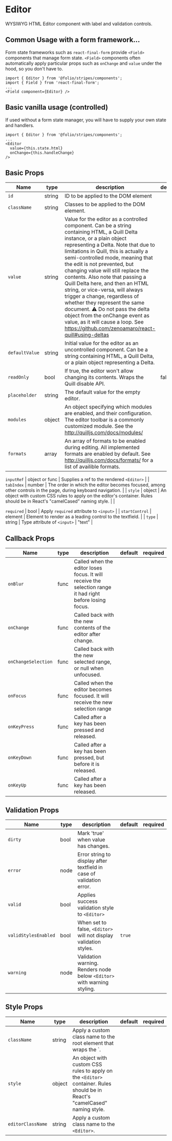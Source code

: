 # Editor
WYSIWYG HTML Editor component with label and validation controls.

## Common Usage with a form framework...
Form state frameworks such as `react-final-form` provide `<Field>` components that manage form state. `<Field>` components often automatically apply particular props such as `onChange` and `value` under the hood, so you don't have to.
```
import { Editor } from '@folio/stripes/components';
import { Field } from 'react-final-form';
...
<Field component={Editor} />
```

## Basic vanilla usage (controlled)
If used without a form state manager, you will have to supply your own state and handlers.
```
import { Editor } from '@folio/stripes/components';
...
<Editor
  value={this.state.html}
  onChange={this.handleChange}
/>
```

## Basic Props
Name | type | description | default | required
--- | --- | --- | --- | ---
`id` | string | ID to be applied to the DOM element | | 
`className` | string | Classes to be applied to the DOM element. | |
`value` | string | Value for the editor as a controlled component. Can be a string containing HTML, a Quill Delta instance, or a plain object representing a Delta. Note that due to limitations in Quill, this is actually a semi-controlled mode, meaning that the edit is not prevented, but changing value will still replace the contents. Also note that passing a Quill Delta here, and then an HTML string, or vice-versa, will always trigger a change, regardless of whether they represent the same document. ⚠️ Do not pass the delta object from the onChange event as value, as it will cause a loop. See https://github.com/zenoamaro/react-quill#using-deltas  | |
`defaultValue` | string |  Initial value for the editor as an uncontrolled component. Can be a string containing HTML, a Quill Delta, or a plain object representing a Delta. | |
`readOnly` | bool | If true, the editor won't allow changing its contents. Wraps the Quill disable API. | false |
`placeholder` | string | The default value for the empty editor. | | 
`modules` | object | An object specifying which modules are enabled, and their configuration. The editor toolbar is a commonly customized module. See the http://quilljs.com/docs/modules/ | |
`formats` | array | An array of formats to be enabled during editing. All implemented formats are enabled by default. See http://quilljs.com/docs/formats/ for a list of availible formats. | |

`inputRef` | object or func | Supplies a ref to the rendered `<Editor>` | | 
`tabIndex` | number | The order in which the editor becomes focused, among other controls in the page, during keyboard navigation. | |
`style` | object | An object with custom CSS rules to apply on the editor's container. Rules should be in React's "camelCased" naming style. | | 


`required` | bool | Apply `required` attribute to `<input>` | | 
`startControl` | element |  Element to render as a leading control to the textfield. | | 
`type` | string | Type attribute of `<input>` | "text" | 


## Callback Props
Name | type | description | default | required
--- | --- | --- | --- | ---
`onBlur` | func | Called when the editor loses focus. It will receive the selection range it had right before losing focus. | | 
`onChange` | func | Called back with the new contents of the editor after change. | | 
`onChangeSelection` | func |  Called back with the new selected range, or null when unfocused.  | | 
`onFocus` | func | Called when the editor becomes focused. It will receive the new selection range | |
`onKeyPress` | func | Called after a key has been pressed and released. | | 
`onKeyDown` | func | Called after a key has been pressed, but before it is released. | | 
`onKeyUp` | func | Called after a key has been released. | |  

## Validation Props
Name | type | description | default | required
--- | --- | --- | --- | ---
`dirty` | bool | Mark 'true' when value has changes. | |
`error` | node | Error string to display after textfield in case of validation error. | |
`valid` | bool | Applies success validation style to `<Editor>` | | 
`validStylesEnabled` | bool | When set to false, `<Editor>` will not display validation styles. | `true` | 
`warning` | node | Validation warning. Renders node below `<Editor>` with warning styling. | | 

## Style Props
Name | type | description | default | required
--- | --- | --- | --- | ---
`className` | string | Apply a custom class name to the root element that wraps the  <Editor>`. | |
`style` | object | An object with custom CSS rules to apply on the `<Editor>` container. Rules should be in React's "camelCased" naming style. | | 
`editorClassName` | string | Apply a custom class name to the `<Editor>`. | | 

